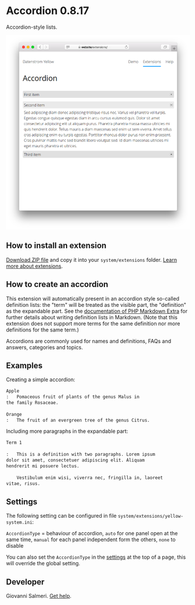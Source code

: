 # Accordion 0.8.17

Accordion-style lists.

<p align="center"><img src="SCREENSHOT.png" alt="Screenshot"></p>

## How to install an extension

[Download ZIP file](https://github.com/GiovanniSalmeri/yellow-accordion/archive/refs/heads/main.zip) and copy it into your `system/extensions` folder. [Learn more about extensions](https://github.com/annaesvensson/yellow-update).

## How to create an accordion

This extension will automatically present in an accordion style so-called definition lists: the "term" will be treated as the visible part, the "definition" as the expandable part. See the [documentation of PHP Markdown Extra](https://michelf.ca/projects/php-markdown/extra/#def-list) for further details about writing definition lists in Markdown. (Note that this extension does not support more terms for the same definition nor more definitions for the same term.)

Accordions are commonly used for names and definitions, FAQs and answers, categories and topics.

## Examples

Creating a simple accordion:

```
Apple
:   Pomaceous fruit of plants of the genus Malus in 
the family Rosaceae.

Orange
:   The fruit of an evergreen tree of the genus Citrus.
```

Including more paragraphs in the expandable part:

```
Term 1

:   This is a definition with two paragraphs. Lorem ipsum 
dolor sit amet, consectetuer adipiscing elit. Aliquam 
hendrerit mi posuere lectus.

    Vestibulum enim wisi, viverra nec, fringilla in, laoreet
vitae, risus.
```

## Settings

The following setting can be configured in file `system/extensions/yellow-system.ini`:

`AccordionType` = behaviour of accordion, `auto` for one panel open at the same time, `manual` for each panel independent form the others, `none` to disable  

You can also set the `AccordionType` in the [settings](https://github.com/annaesvensson/yellow-core#settings-page) at the top of a page, this will override the global setting.

## Developer

Giovanni Salmeri. [Get help](https://datenstrom.se/yellow/help/).
